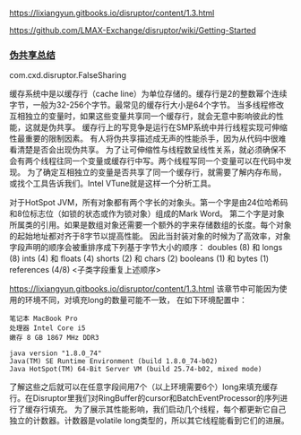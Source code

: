 https://lixiangyun.gitbooks.io/disruptor/content/1.3.html

https://github.com/LMAX-Exchange/disruptor/wiki/Getting-Started

### [伪共享总结](http://childe.net.cn/2018/08/17/%E7%AC%94%E8%AE%B0-%E4%BC%AA%E5%85%B1%E4%BA%AB%E6%B5%8B%E8%AF%95%E5%8F%8AJava%E5%AF%B9%E5%83%8F%E5%86%85%E5%AD%98%E4%BC%B0%E7%AE%97/)

com.cxd.disruptor.FalseSharing

缓存系统中是以缓存行（cache line）为单位存储的。缓存行是2的整数幂个连续字节，一般为32-256个字节。最常见的缓存行大小是64个字节。
当多线程修改互相独立的变量时，如果这些变量共享同一个缓存行，就会无意中影响彼此的性能，这就是伪共享。
缓存行上的写竞争是运行在SMP系统中并行线程实现可伸缩性最重要的限制因素。
有人将伪共享描述成无声的性能杀手，因为从代码中很难看清楚是否会出现伪共享。
为了让可伸缩性与线程数呈线性关系，就必须确保不会有两个线程往同一个变量或缓存行中写。两个线程写同一个变量可以在代码中发现。
为了确定互相独立的变量是否共享了同一个缓存行，就需要了解内存布局，或找个工具告诉我们。Intel VTune就是这样一个分析工具。

对于HotSpot JVM，所有对象都有两个字长的对象头。第一个字是由24位哈希码和8位标志位（如锁的状态或作为锁对象）组成的Mark Word。
第二个字是对象所属类的引用。如果是数组对象还需要一个额外的字来存储数组的长度。每个对象的起始地址都对齐于8字节以提高性能。
因此当封装对象的时候为了高效率，对象字段声明的顺序会被重排序成下列基于字节大小的顺序：
doubles (8) 和 longs (8)
ints (4) 和 floats (4)
shorts (2) 和 chars (2)
booleans (1) 和 bytes (1)
references (4/8)
<子类字段重复上述顺序>

https://lixiangyun.gitbooks.io/disruptor/content/1.3.html 该章节中可能因为使用的环境不同，对填充long的数量可能不一致，
在如下环境配置中：
```
笔记本 MacBook Pro
处理器 Intel Core i5
嫩存 8 GB 1867 MHz DDR3

java version "1.8.0_74"
Java(TM) SE Runtime Environment (build 1.8.0_74-b02)
Java HotSpot(TM) 64-Bit Server VM (build 25.74-b02, mixed mode)
```

了解这些之后就可以在任意字段间用7个（以上环境需要6个）long来填充缓存行。在Disruptor里我们对RingBuffer的cursor和BatchEventProcessor的序列进行了缓存行填充。
为了展示其性能影响，我们启动几个线程，每个都更新它自己独立的计数器。计数器是volatile long类型的，所以其它线程能看到它们的进展。
